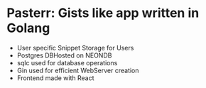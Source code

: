 
# Pasterr: Gists like app written in Golang 
- User specific Snippet Storage for Users
- Postgres DBHosted on NEONDB
- sqlc used for database operations
- Gin used for efficient WebServer creation
- Frontend made with React


